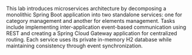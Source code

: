 This lab introduces microservices architecture by decomposing a monolithic Spring Boot application into two standalone services: one for category management and another for elements management. 
Tasks include implementing inter-application event-based communication using REST and creating a Spring Cloud Gateway application for centralized routing. 
Each service uses its private in-memory H2 database while maintaining consistency through event synchronization.
